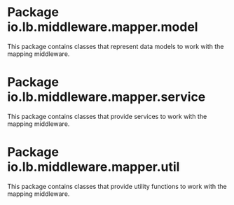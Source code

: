# Package io.lb.middleware.mapper.model
This package contains classes that represent data models to work with the mapping middleware.

# Package io.lb.middleware.mapper.service
This package contains classes that provide services to work with the mapping middleware.

# Package io.lb.middleware.mapper.util
This package contains classes that provide utility functions to work with the mapping middleware.